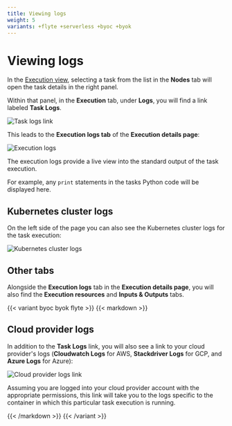 ```yaml
---
title: Viewing logs
weight: 5
variants: +flyte +serverless +byoc +byok
---
```


# Viewing logs

In the [Execution view](../workflows/viewing-workflow-executions.md), selecting a task from the list in the **Nodes** tab will open the task details in the right panel.

Within that panel, in the **Execution** tab, under **Logs**, you will find a link labeled **Task Logs**.

![Task logs link](/_static/images/user-guide/core-concepts/tasks/viewing-logs/task-logs-link.png)

This leads to the **Execution logs tab** of the **Execution details page**:

![Execution logs](/_static/images/user-guide/core-concepts/tasks/viewing-logs/execution-logs.png)

The execution logs provide a live view into the standard output of the task execution.

For example, any `print` statements in the tasks Python code will be displayed here.

## Kubernetes cluster logs

On the left side of the page you can also see the Kubernetes cluster logs for the task execution:

![Kubernetes cluster logs](/_static/images/user-guide/core-concepts/tasks/viewing-logs/k8s-cluster-logs.png)

## Other tabs

Alongside the **Execution logs** tab in the **Execution details page**, you will also find the **Execution resources** and **Inputs & Outputs** tabs.

{{< variant byoc byok flyte >}}
{{< markdown >}}

## Cloud provider logs

In addition to the **Task Logs** link, you will also see a link to your cloud provider's logs (**Cloudwatch Logs** for AWS, **Stackdriver Logs** for GCP, and **Azure Logs** for Azure):

![Cloud provider logs link](/_static/images/user-guide/core-concepts/tasks/viewing-logs/cloud-provider-logs-link.png)

Assuming you are logged into your cloud provider account with the appropriate permissions, this link will take you to the logs specific to the container in which this particular task execution is running.

{{< /markdown >}}
{{< /variant >}}
